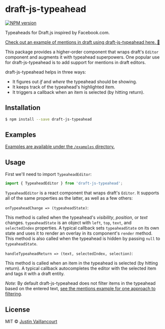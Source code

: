 # draft-js-typeahead

[![NPM version][npm-image]][npm-url]

Typeaheads for Draft.js inspired by Facebook.com.

[Check out an example of mentions in draft using draft-js-typeahead here. 🎉](http://dooly-ai.github.io/draft-js-typeahead/)

This package provides a higher-order component that wraps draft's `Editor` component and augments it with typeahead superpowers. One popular use for draft-js-typeahead is to add support for mentions in draft editors.

draft-js-typeahead helps in three ways:
 - It figures out *if* and *where* the typeahead should be showing.
 - It keeps track of the typeahead's highlighted item.
 - It triggers a callback when an item is selected (by hitting return).


## Installation

```sh
$ npm install --save draft-js-typeahead
```


## Examples

[Examples are available under the `/examples` directory.](/examples)


## Usage

First we'll need to import `TypeaheadEditor`:

```javascript
import { TypeaheadEditor } from 'draft-js-typeahead';
```

`TypeaheadEditor` is a react component that wraps draft's `Editor`. It supports all of the same properties as the latter, as well as a few others:

`onTypeaheadChange => (typeaheadState)`:

This method is called when the typeahead's *visibility*, *position*, or *text* changes. `typeaheadState` is an object with `left`, `top`, `text`, and `selectedIndex` properties. A typical callback sets `typeaheadState` on its own state and uses it to render an overlay in its component's `render` method. This method is also called when the typeahead is hidden by passing `null` to `typeaheadState`.

`handleTypeaheadReturn => (text, selectedIndex, selection)`:

This method is called when an item in the typeahead is selected (by hitting return). A typical callback autocompletes the editor with the selected item and tags it with a draft entity.

*Note:* By default draft-js-typeahead does not filter items in the typeahead based on the entered text, [see the mentions example for one approach to filtering](/mentions).


## License

MIT © [Justin Vaillancourt](justin@dooly.ai)


[npm-image]: https://badge.fury.io/js/draft-js-typeahead.svg
[npm-url]: https://npmjs.org/package/draft-js-typeahead
